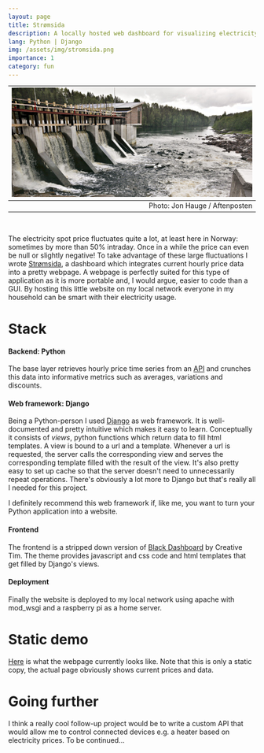 ```yaml
---
layout: page
title: Strømsida
description: A locally hosted web dashboard for visualizing electricity spot price data
lang: Python | Django
img: /assets/img/stromsida.png
importance: 1
category: fun
---
```


|![](/assets/img/vannkraft.jpg)|
|--:|
|Photo: Jon Hauge / Aftenposten|

 

The electricity spot price fluctuates quite a lot, at least here in Norway: sometimes by more than 50% intraday. Once in a while the price can even be null or slightly negative! To take advantage of these large fluctuations I wrote [Strømsida](demo), a dashboard which integrates current hourly price data into a pretty webpage. A webpage is perfectly suited for this type of application as it is more portable and, I would argue, easier to code than a GUI. By hosting this little website on my local network everyone in my household can be smart with their electricity usage. 


# Stack

#### Backend: Python

The base layer retrieves hourly price time series from an [API](https://www.hvakosterstrommen.no/) and crunches this data into informative metrics such as averages, variations and discounts. 

#### Web framework: Django

Being a Python-person I used [Django](https://www.djangoproject.com/start/overview/) as web framework. It is well-documented and pretty intuitive which makes it easy to learn. Conceptually it consists of *views*, python functions which return data to fill html templates. A view is bound to a url and a template. Whenever a url is requested, the server calls the corresponding view and serves the corresponding template filled with the result of the view. It's also pretty easy to set up cache so that the server doesn't need to unnecessarily repeat operations. There's obviously a lot more to Django but that's really all I needed for this project. 

I definitely recommend this web framework if, like me, you want to turn your Python application into a website. 

#### Frontend

The frontend is a stripped down version of [Black Dashboard](https://github.com/creativetimofficial/black-dashboard-django/) by Creative Tim. The theme provides javascript and css code and html templates that get filled by Django's views.

#### Deployment
Finally the website is deployed to my local network using apache with mod_wsgi and a raspberry pi as a home server.

# Static demo

[Here](demo) is what the webpage currently looks like. Note that this is only a static copy, the actual page obviously shows current prices and data.

# Going further

I think a really cool follow-up project would be to write a custom API that would allow me to control connected devices e.g. a heater based on electricity prices. To be continued...
